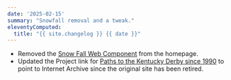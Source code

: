 ```yaml
---
date: '2025-02-15'
summary: "Snowfall removal and a tweak."
eleventyComputed:
  title: "{{ site.changelog }} {{ date }}"
---
```


* Removed the [Snow Fall Web Component](https://www.zachleat.com/web/snow-fall/) from the homepage. 
* Updated the Project link for [Paths to the Kentucky Derby since 1990](/projects/paths-to-the-kentucky-derby-since-1990/) to point to Internet Archive since the original site has been retired.